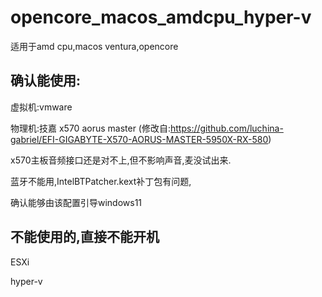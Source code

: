 # opencore_macos_amdcpu_hyper-v
适用于amd cpu,macos ventura,opencore

确认能使用:
-------------------------------

虚拟机:vmware

物理机:技嘉 x570 aorus master (修改自:https://github.com/luchina-gabriel/EFI-GIGABYTE-X570-AORUS-MASTER-5950X-RX-580)

x570主板音频接口还是对不上,但不影响声音,麦没试出来.

蓝牙不能用,IntelBTPatcher.kext补丁包有问题,

确认能够由该配置引导windows11


不能使用的,直接不能开机
-------------------------------


ESXi

hyper-v
